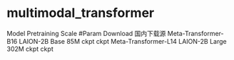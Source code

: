 # multimodal_transformer

Model	Pretraining	Scale	#Param	Download	国内下载源
Meta-Transformer-B16	LAION-2B	Base	85M	ckpt	ckpt
Meta-Transformer-L14	LAION-2B	Large	302M	ckpt	ckpt
